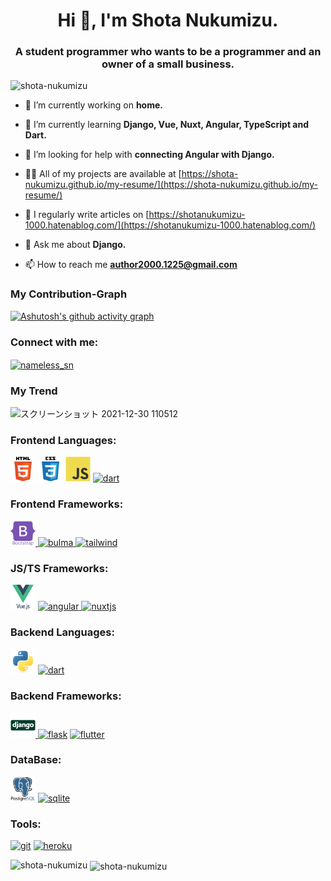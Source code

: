<h1 align="center">Hi 👋, I'm Shota Nukumizu.</h1>
<h3 align="center">A student programmer who wants to be a programmer and an owner of a small business.</h3>

<p align="left"> <img src="https://komarev.com/ghpvc/?username=shota-nukumizu&label=Profile%20views&color=0e75b6&style=flat" alt="shota-nukumizu" /> </p>

- 🔭 I’m currently working on **home.**

- 🌱 I’m currently learning **Django, Vue, Nuxt, Angular, TypeScript and Dart.**

- 🤝 I’m looking for help with **connecting Angular with Django.**

- 👨‍💻 All of my projects are available at [https://shota-nukumizu.github.io/my-resume/](https://shota-nukumizu.github.io/my-resume/)

- 📝 I regularly write articles on [https://shotanukumizu-1000.hatenablog.com/](https://shotanukumizu-1000.hatenablog.com/)

- 💬 Ask me about **Django.**

- 📫 How to reach me **author2000.1225@gmail.com**


<h3 align="left">My Contribution-Graph</h3>

[![Ashutosh's github activity graph](https://activity-graph.herokuapp.com/graph?username=shota-nukumizu&bg_color=f8f9fc&color=0a0a0a&line=585cb6&point=03d3d&area=true&hide_border=true)](https://github.com/ashutosh00710/github-readme-activity-graph)

<h3 align="left">Connect with me:</h3>
<p align="left">
<a href="https://twitter.com/nameless_sn" target="blank"><img align="center" src="https://raw.githubusercontent.com/rahuldkjain/github-profile-readme-generator/master/src/images/icons/Social/twitter.svg" alt="nameless_sn" height="30" width="40" /></a>
</p>

<h3 align="left">My Trend</h3>

![スクリーンショット 2021-12-30 110512](https://user-images.githubusercontent.com/82911032/147715978-04e13fee-553e-4501-80f6-338d6773c217.png)

<h3 align="left">Frontend Languages:</h3>

<p align="left">
  <a href="https://www.w3.org/html/" target="_blank" rel="noreferrer"> <img src="https://raw.githubusercontent.com/devicons/devicon/master/icons/html5/html5-original-wordmark.svg" alt="html5" width="40" height="40"/></a>
  <a href="https://www.w3schools.com/css/" target="_blank" rel="noreferrer"> <img src="https://raw.githubusercontent.com/devicons/devicon/master/icons/css3/css3-original-wordmark.svg" alt="css3" width="40" height="40"/></a>
  <a href="https://developer.mozilla.org/en-US/docs/Web/JavaScript" target="_blank" rel="noreferrer"> <img src="https://raw.githubusercontent.com/devicons/devicon/master/icons/javascript/javascript-original.svg" alt="javascript" width="40" height="40"/></a>
  <a href="https://dart.dev" target="_blank" rel="noreferrer"> <img src="https://www.vectorlogo.zone/logos/dartlang/dartlang-icon.svg" alt="dart" width="40" height="40"/></a>
</p>

<h3 align="left">Frontend Frameworks:</h3>

<p align="left">
  <a href="https://getbootstrap.com" target="_blank" rel="noreferrer"> <img src="https://raw.githubusercontent.com/devicons/devicon/master/icons/bootstrap/bootstrap-plain-wordmark.svg" alt="bootstrap" width="40" height="40"/> </a> 
  <a href="https://bulma.io/" target="_blank" rel="noreferrer"> <img src="https://raw.githubusercontent.com/gilbarbara/logos/804dc257b59e144eaca5bc6ffd16949752c6f789/logos/bulma.svg" alt="bulma" width="40" height="40"/> </a>
  <a href="https://tailwindcss.com/" target="_blank" rel="noreferrer"> <img src="https://www.vectorlogo.zone/logos/tailwindcss/tailwindcss-icon.svg" alt="tailwind" width="40" height="40"/></a>
</p>

<h3 align="left">JS/TS Frameworks:</h3>

<p align="left">
  <a href="https://vuejs.org/" target="_blank" rel="noreferrer"> <img src="https://raw.githubusercontent.com/devicons/devicon/master/icons/vuejs/vuejs-original-wordmark.svg" alt="vuejs" width="40" height="40"/></a>
  <a href="https://angular.io" target="_blank" rel="noreferrer"> <img src="https://angular.io/assets/images/logos/angular/angular.svg" alt="angular" width="40" height="40"/> </a> 
  <a href="https://nuxtjs.org/" target="_blank" rel="noreferrer"> <img src="https://www.vectorlogo.zone/logos/nuxtjs/nuxtjs-icon.svg" alt="nuxtjs" width="40" height="40"/></a>
</p>

<h3 align="left">Backend Languages:</h3>

<p align="left">
  <a href="https://www.python.org" target="_blank" rel="noreferrer"> <img src="https://raw.githubusercontent.com/devicons/devicon/master/icons/python/python-original.svg" alt="python" width="40" height="40"/></a>
  <a href="https://dart.dev" target="_blank" rel="noreferrer"> <img src="https://www.vectorlogo.zone/logos/dartlang/dartlang-icon.svg" alt="dart" width="40" height="40"/></a>
</p>

<h3 align="left">Backend Frameworks:</h3>

<p align="left">
  <a href="https://www.djangoproject.com/" target="_blank" rel="noreferrer"> <img src="https://raw.githubusercontent.com/devicons/devicon/master/icons/django/django-original.svg" alt="django" width="40" height="40"/> </a>
  <a href="https://flask.palletsprojects.com/" target="_blank" rel="noreferrer"> <img src="https://www.vectorlogo.zone/logos/pocoo_flask/pocoo_flask-icon.svg" alt="flask" width="40" height="40"/></a>
  <a href="https://flutter.dev" target="_blank" rel="noreferrer"> <img src="https://www.vectorlogo.zone/logos/flutterio/flutterio-icon.svg" alt="flutter" width="40" height="40"/></a>
</p>

<h3 align="left">DataBase:</h3>

<p align="left">
  <a href="https://www.postgresql.org" target="_blank" rel="noreferrer"> <img src="https://raw.githubusercontent.com/devicons/devicon/master/icons/postgresql/postgresql-original-wordmark.svg" alt="postgresql" width="40" height="40"/></a>
  <a href="https://www.sqlite.org/" target="_blank" rel="noreferrer"> <img src="https://www.vectorlogo.zone/logos/sqlite/sqlite-icon.svg" alt="sqlite" width="40" height="40"/> </a>
</p>

<h3 align="left">Tools:</h3>

<p align="left">
  <a href="https://git-scm.com/" target="_blank" rel="noreferrer"> <img src="https://www.vectorlogo.zone/logos/git-scm/git-scm-icon.svg" alt="git" width="40" height="40"/></a>
  <a href="https://heroku.com" target="_blank" rel="noreferrer"> <img src="https://www.vectorlogo.zone/logos/heroku/heroku-icon.svg" alt="heroku" width="40" height="40"/> </a>
</p>

<p><img align="left" src="https://github-readme-stats.vercel.app/api/top-langs?username=shota-nukumizu&show_icons=true&locale=en&layout=compact" alt="shota-nukumizu" /></p>

<p>&nbsp;<img align="center" src="https://github-readme-stats.vercel.app/api?username=shota-nukumizu&show_icons=true&locale=en" alt="shota-nukumizu" /></p>

